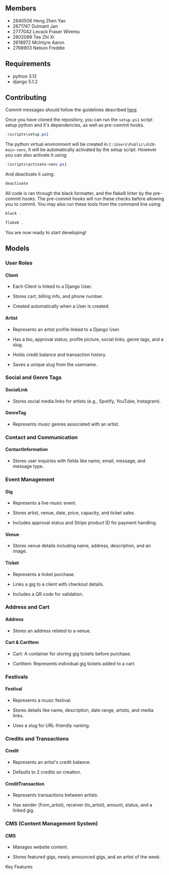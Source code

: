 ## Members

- 2840506 Heng Zhen Yao
- 2671747 Dulmant Jan
- 2777042 Levack Fraser Wiremu
- 2802089 Tee Zhi Xi
- 2618972 McIntyre Aaron
- 2768903 Nelson Freddie

## Requirements

- python 3.12
- django 5.1.2

## Contributing

Commit messages should follow the guidelines described [here](https://gist.github.com/joshbuchea/6f47e86d2510bce28f8e7f42ae84c716)

Once you have cloned the repository, you can run the `setup.ps1` script setup python and it's dependencies, as well as pre-commit hooks.

```powershell
.\scripts\setup.ps1
```

The python virtual environment will be created in `C:\Users\Public\sh20-main-venv`, it will be automatically activated by the setup script. However you can also activate it using:

```powershell
.\scripts\activate-venv.ps1
```

And deactivate it using:

```powershell
deactivate
```

All code is ran through the black formatter, and the flake8 linter by the pre-commit hooks. The pre-commit hooks will run these checks before allowing you to commit. You may also run these tools from the command line using:

```powershell
black .
```

```powershell
flake8 .
```

You are now ready to start developing!

## Models

### User Roles

#### Client

- Each Client is linked to a Django User.

- Stores cart, billing info, and phone number.

- Created automatically when a User is created.

#### Artist

- Represents an artist profile linked to a Django User.

- Has a bio, approval status, profile picture, social links, genre tags, and a slug.

- Holds credit balance and transaction history.

- Saves a unique slug from the username.

### Social and Genre Tags

#### SocialLink

- Stores social media links for artists (e.g., Spotify, YouTube, Instagram).

#### GenreTag

- Represents music genres associated with an artist.

### Contact and Communication

#### ContactInformation

- Stores user inquiries with fields like name, email, message, and message type.

### Event Management

#### Gig

- Represents a live music event.

- Stores artist, venue, date, price, capacity, and ticket sales.

- Includes approval status and Stripe product ID for payment handling.

#### Venue

- Stores venue details including name, address, description, and an image.

#### Ticket

- Represents a ticket purchase.

- Links a gig to a client with checkout details.

- Includes a QR code for validation.

### Address and Cart

#### Address

- Stores an address related to a venue.

#### Cart & CartItem

- Cart: A container for storing gig tickets before purchase.

- CartItem: Represents individual gig tickets added to a cart.

### Festivals

#### Festival

- Represents a music festival.

- Stores details like name, description, date range, artists, and media links.

- Uses a slug for URL-friendly naming.

### Credits and Transactions

#### Credit

- Represents an artist's credit balance.

- Defaults to 2 credits on creation.

#### CreditTransaction

- Represents transactions between artists.

- Has sender (from_artist), receiver (to_artist), amount, status, and a linked gig.

### CMS (Content Management System)

#### CMS

- Manages website content.

- Stores featured gigs, newly announced gigs, and an artist of the week.

Key Features
